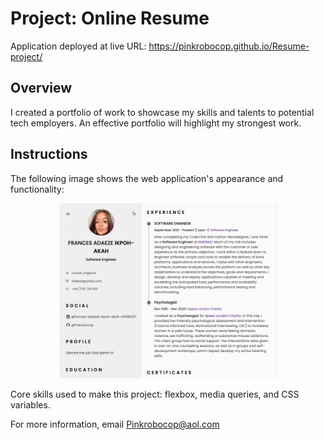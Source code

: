 # Project: Online Resume 

Application deployed at live URL: https://pinkrobocop.github.io/Resume-project/



## Overview
 
I created a portfolio of work to showcase my skills and talents to potential tech employers. 
An effective portfolio will highlight my strongest work.


## Instructions

The following image shows the web application's appearance and functionality:

<p align="center">
  <img src="https://github.com/Pinkrobocop/Resume-project/blob/master/Resume%20Project%20img%20file.png" width="350" title="Resume image for project" 
</p>

Core skills used to make this project: flexbox, media queries, and CSS variables. 
  
 
  
For more information, email Pinkrobocop@aol.com

